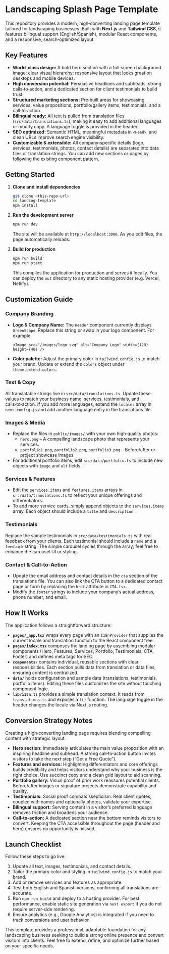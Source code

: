 # Landscaping Splash Page Template

This repository provides a modern, high‑converting landing page template tailored for landscaping businesses. Built with **Next.js** and **Tailwind CSS**, it features bilingual support (English/Spanish), modular React components, and a responsive, search‑optimized layout.

## Key Features

- **World‑class design:** A bold hero section with a full‑screen background image; clear visual hierarchy; responsive layout that looks great on desktops and mobile devices.
- **High conversion potential:** Persuasive headlines and subheads, strong calls‑to‑action, and a dedicated section for client testimonials to build trust.
- **Structured marketing sections:** Pre‑built areas for showcasing services, value propositions, portfolio/gallery items, testimonials, and a call‑to‑action.
- **Bilingual ready:** All text is pulled from translation files (`src/data/translations.ts`), making it easy to add additional languages or modify copy. A language toggle is provided in the header.
- **SEO optimized:** Semantic HTML, meaningful metadata in `<Head>`, and clean URLs improve search engine visibility.
- **Customizable & extensible:** All company‑specific details (logo, services, testimonials, photos, contact details) are separated into data files or translation strings. You can add new sections or pages by following the existing component pattern.

## Getting Started

1. **Clone and install dependencies**

   ```bash
   git clone <this-repo-url>
   cd landing-template
   npm install
   ```

2. **Run the development server**

   ```bash
   npm run dev
   ```

   The site will be available at `http://localhost:3000`. As you edit files, the page automatically reloads.

3. **Build for production**

   ```bash
   npm run build
   npm run start
   ```

   This compiles the application for production and serves it locally. You can deploy the `out` directory to any static hosting provider (e.g. Vercel, Netlify).

## Customization Guide

### Company Branding

- **Logo & Company Name:** The `Header` component currently displays `GreenScape`. Replace this string or swap in your logo component. For example:

  ```tsx
  <Image src="/images/logo.svg" alt="Company Logo" width={120} height={40} />
  ```

- **Color palette:** Adjust the primary color in `tailwind.config.js` to match your brand. Update or extend the `colors` object under `theme.extend.colors`.

### Text & Copy

All translatable strings live in `src/data/translations.ts`. Update these values to match your business name, services, testimonials, and calls‑to‑action. If you add more languages, extend the `locales` array in `next.config.js` and add another language entry in the translations file.

### Images & Media

- Replace the files in `public/images/` with your own high‑quality photos:
  - `hero.png` – A compelling landscape photo that represents your services.
  - `portfolio1.png`, `portfolio2.png`, `portfolio3.png` – Before/after or project showcase images.
- For additional portfolio items, edit `src/data/portfolio.ts` to include new objects with `image` and `alt` fields.

### Services & Features

- Edit the `services.items` and `features.items` arrays in `src/data/translations.ts` to reflect your unique offerings and differentiators.
- To add more service cards, simply append objects to the `services.items` array. Each object should include a `title` and `description`.

### Testimonials

Replace the sample testimonials in `src/data/testimonials.ts` with real feedback from your clients. Each testimonial should include a `name` and a `feedback` string. The simple carousel cycles through the array; feel free to enhance the carousel UI or styling.

### Contact & Call‑to‑Action

- Update the email address and contact details in the `cta` section of the translations file. You can also link the CTA button to a dedicated contact page or form by replacing the `href` attribute in `CTA.tsx`.
- Modify the `footer` strings to include your company’s actual address, phone number, and email.

## How It Works

The application follows a straightforward structure:

- **`pages/_app.tsx`** wraps every page with an `I18nProvider` that supplies the current locale and translation function to the React component tree.
- **`pages/index.tsx`** composes the landing page by assembling modular components (Hero, Features, Services, Portfolio, Testimonials, CTA, Footer) and defines meta tags for SEO.
- **`components/`** contains individual, reusable sections with clear responsibilities. Each section pulls data from translation or data files, ensuring content is centralized.
- **`data/`** holds configuration and sample data (translations, testimonials, portfolio items). Editing these files customizes the site without touching component logic.
- **`lib/i18n.ts`** provides a simple translation context. It reads from `translations.ts` and exposes a `t()` function. The language toggle in the header changes the locale via Next.js routing.

## Conversion Strategy Notes

Creating a high‑converting landing page requires blending compelling content with strategic layout:

- **Hero section:** Immediately articulates the main value proposition with an inspiring headline and subhead. A strong call‑to‑action button invites visitors to take the next step (“Get a Free Quote”).
- **Features and services:** Highlighting differentiators and core offerings builds credibility and helps visitors understand why your business is the right choice. Use succinct copy and a clean grid layout to aid scanning.
- **Portfolio gallery:** Visual proof of prior work reassures potential clients. Before/after images or signature projects demonstrate capability and quality.
- **Testimonials:** Social proof combats skepticism. Real client quotes, coupled with names and optionally photos, validate your expertise.
- **Bilingual support:** Serving content in a visitor’s preferred language removes friction and broadens your audience.
- **Call‑to‑action:** A dedicated section near the bottom reminds visitors to convert. Keeping the CTA accessible throughout the page (header and hero) ensures no opportunity is missed.

## Launch Checklist

Follow these steps to go live:

1. Update all text, images, testimonials, and contact details.
2. Tailor the primary color and styling in `tailwind.config.js` to match your brand.
3. Add or remove services and features as appropriate.
4. Test both English and Spanish versions, confirming all translations are accurate.
5. Run `npm run build` and deploy to a hosting provider. For best performance, enable static site generation via `next export` if you do not require server‑side rendering.
6. Ensure analytics (e.g., Google Analytics) is integrated if you need to track conversions and user behavior.

This template provides a professional, adaptable foundation for any landscaping business seeking to build a strong online presence and convert visitors into clients. Feel free to extend, refine, and optimize further based on your specific needs.